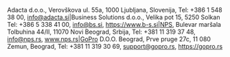 Adacta d.o.o., Verovškova ul. 55a, 1000 Ljubljana, Slovenija, Tel: +386 1 548 38 00, info@adacta.si|Business Solutions d.o.o., Velika pot 15, 5250 Solkan Tel: +386 5 338 41 00, info@bs.si, https://www.b-s.si|NPS, Bulevar maršala Tolbuhina 44/II, 11070 Novi Beograd, Srbija, Tel: +381 11 319 37 48, info@nps.rs, www.nps.rs|GoPro D.O.O. Beograd, Prve pruge 27c, 11 080 Zemun, Beograd, Tel: +381 11 319 30 69, support@gopro.rs, https://gopro.rs